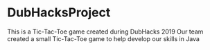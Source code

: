 # DubHacksProject
This is a Tic-Tac-Toe game created during DubHacks 2019
Our team created a small Tic-Tac-Toe game to help develop
our skills in Java
